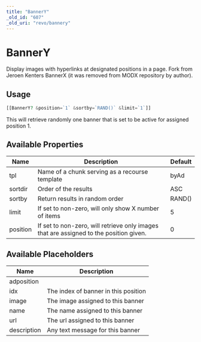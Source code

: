 ```yaml
---
title: "BannerY"
_old_id: "607"
_old_uri: "revo/bannery"
---
```


# BannerY

Display images with hyperlinks at designated positions in a page. Fork from Jeroen Kenters BannerX (it was removed from MODX repository by author).

## Usage

``` php 
[[BannerY? &position=`1` &sortby=`RAND()` &limit=`1`]]
```

This will retrieve randomly one banner that is set to be active for assigned position 1.

## Available Properties

| Name     | Description                                                                            | Default |
| -------- | -------------------------------------------------------------------------------------- | ------- |
| tpl      | Name of a chunk serving as a recourse template                                         | byAd    |
| sortdir  | Order of the results                                                                   | ASC     |
| sortby   | Return results in random order                                                         | RAND()  |
| limit    | If set to non-zero, will only show X number of items                                   | 5       |
| position | If set to non-zero, will retrieve only images that are assigned to the position given. | 0       |

## Available Placeholders

| Name        | Description                          |
| ----------- | ------------------------------------ |
| adposition  |                                      |
| idx         | The index of banner in this position |
| image       | The image assigned to this banner    |
| name        | The name assigned to this banner     |
| url         | The url assigned to this banner      |
| description | Any text message for this banner     |